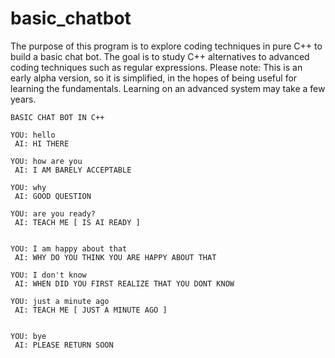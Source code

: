 # basic_chatbot
The purpose of this program is to explore coding techniques in pure C++ to build a basic chat bot.  The goal is to study C++ alternatives to advanced coding techniques such as regular expressions.  Please note: This is an early alpha version, so it is simplified, in the hopes of being useful for learning the fundamentals.  Learning on an advanced system may take a few years.


	BASIC CHAT BOT IN C++

	YOU: hello
	 AI: HI THERE 

	YOU: how are you
	 AI: I AM BARELY ACCEPTABLE 

	YOU: why
	 AI: GOOD QUESTION 

	YOU: are you ready?
	 AI: TEACH ME [ IS AI READY ]


	YOU: I am happy about that
	 AI: WHY DO YOU THINK YOU ARE HAPPY ABOUT THAT 

	YOU: I don't know
	 AI: WHEN DID YOU FIRST REALIZE THAT YOU DONT KNOW 

	YOU: just a minute ago
	 AI: TEACH ME [ JUST A MINUTE AGO ]


	YOU: bye
	 AI: PLEASE RETURN SOON
	 

